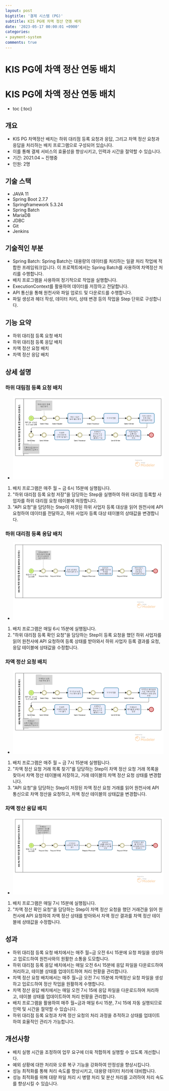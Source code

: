```yaml
---
layout: post
bigtitle: '결제 시스템 (PG)'
subtitle: KIS PG에 차액 정산 연동 배치
date: '2023-05-17 00:00:01 +0900'
categories:
- payment-system
comments: true
---
```


# KIS PG에 차액 정산 연동 배치

# KIS PG에 차액 정산 연동 배치
* toc
{:toc}

## 개요
+ KIS PG 차액정산 배치는 하위 대리점 등록 요청과 응답, 그리고 차액 정산 요청과 응답을 처리하는 배치 프로그램으로 구성되어 있습니다.
+ 이를 통해 결제 서비스의 효율성을 향상시키고, 인력과 시간을 절약할 수 있습니다.
+ 기간: 2021.04 ~ 진행중
+ 인원: 2명

## 기술 스택
+ JAVA 11
+ Spring Boot 2.7.7
+ Springframework 5.3.24
+ Spring Batch
+ MariaDB
+ JDBC
+ Git
+ Jenkins

## 기술적인 부분
+ Spring Batch: Spring Batch는 대용량의 데이터를 처리하는 일괄 처리 작업에 적합한 프레임워크입니다. 이 프로젝트에서는 Spring Batch를 사용하여 차액정산 처리를 수행합니다.
+ 배치 프로그램을 사용하여 정기적으로 작업을 실행합니다.
+ ExecutionContext를 활용하여 데이터를 저장하고 전달합니다.
+ API 통신을 통해 원천사와 파일 업로드 및 다운로드를 수행합니다.
+ 파일 생성과 헤더 작성, 데이터 처리, 상태 변경 등의 작업을 Step 단위로 구성합니다.


## 기능 요약
+ 하위 대리점 등록 요청 배치
+ 하위 대리점 등록 응답 배치
+ 차액 정산 요청 배치
+ 차액 정산 응답 배치

## 상세 설명

### 하위 대림점 등록 요청 배치
+ ![img.png](../../../assets/img/payment-system/KISDifferenceSettlementBatch.png)

1. 배치 프로그램은 매주 월 ~ 금 6시 15분에 실행됩니다.
2. "하위 대리점 등록 요청 저장"을 담당하는 Step을 실행하여 하위 대리점 등록할 사업자를 하위 대리점 요청 테이블에 저장합니다.
3. "API 요청"을 담당하는 Step이 저장된 하위 사업자 등록 대상을 읽어 원천사에 API 요청하여 데이터를 전달하고, 하위 사업자 등록 대상 테이블의 상태값을 변경합니다.

### 하위 대리점 등록 응답 배치
+ ![img_1.png](../../../assets/img/payment-system/KISDifferenceSettlementBatch_1.png)

1. 배치 프로그램은 매일 6시 15분에 실행됩니다.
2. "하위 대리점 등록 확인 요청"을 담당하는 Step이 등록 요청을 했던 하위 사업자를 읽어 원천사에 API 요청하여 등록 상태를 받아와서 하위 사업자 등록 결과를 요청, 응답 테이블에 상태값을 수정합니다.

### 차액 정산 요청 배치
+ ![img_2.png](../../../assets/img/payment-system/KISDifferenceSettlementBatch_2.png)

1. 배치 프로그램은 매주 월 ~ 금 7시 15분에 실행됩니다.
2. "차액 정산 요청 거래 목록 찾기"를 담당하는 Step이 차액 정산 요청 거래 목록을 찾아서 차액 정산 테이블에 저장하고, 거래 테이블의 차액 정산 요청 상태를 변경합니다. 
3. "API 요청"을 담당하는 Step이 저장된 차액 정산 요청 거래를 읽어 원천사에 API 통신으로 차액 정산을 요청하고, 차액 정산 테이블의 상태값을 변경합니다.

### 차액 정산 응답 배치
+ ![img_3.png](../../../assets/img/payment-system/KISDifferenceSettlementBatch_3.png)

1. 배치 프로그램은 매일 7시 15분에 실행됩니다.
2. "차액 정산 확인 요청"을 담당하는 Step이 차액 정산 요청을 했던 거래건을 읽어 원천사에 API 요청하여 차액 정산 상태를 받아와서 차액 정산 결과를 차액 정산 테이블에 상태값을 수정합니다.

## 성과
+ 하위 대리점 등록 요청 배치에서는 매주 월~금 오전 6시 15분에 요청 파일을 생성하고 업로드하여 원천사와의 원활한 소통을 도모합니다.
+ 하위 대리점 등록 응답 배치에서는 매일 오전 6시 15분에 응답 파일을 다운로드하여 처리하고, 테이블 상태를 업데이트하여 처리 현황을 관리합니다.
+ 차액 정산 요청 배치에서는 매주 월~금 오전 7시 15분에 차액정산 요청 파일을 생성하고 업로드하여 정산 작업을 원활하게 수행합니다.
+ 차액 정산 응답 배치에서는 매일 오전 7시 15에 응답 파일을 다운로드하여 처리하고, 테이블 상태를 업데이트하여 처리 현황을 관리합니다.
+ 배치 프로그램을 활용하여 매주 월~금과 매일 6시 15분, 7시 15에 자동 실행되므로 인력 및 시간을 절약할 수 있습니다.
+ 하위 대리점 등록 요청과 차액 정산 요청의 처리 과정을 추적하고 상태를 업데이트하여 효율적인 관리가 가능합니다.

## 개선사항
+ 배치 실행 시간을 조정하여 업무 요구에 더욱 적합하게 실행할 수 있도록 개선합니다.
+ 예외 상황에 대한 처리와 오류 복구 기능을 강화하여 안정성을 향상시킵니다.
+ 성능 최적화를 통해 처리 속도를 향상시키고, 대용량 데이터 처리에 대비합니다.
+ 성능 최적화를 위해 대량 파일 처리 시 병렬 처리 및 분산 처리를 고려하여 처리 속도를 향상시킬 수 있습니다.




